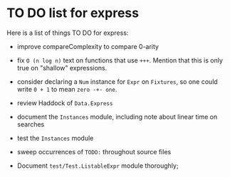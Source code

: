 TO DO list for express
======================

Here is a list of things TO DO for express:

* improve compareComplexity to compare 0-arity

* fix `O (n log n)` text on functions that use `+++`.  Mention that this is
  only true on "shallow" expressions.

* consider declaring a `Num` instance for `Expr` on `Fixtures`,
  so one could write `0 + 1` to mean `zero -+- one`.

* review Haddock of `Data.Express`

* document the `Instances` module,
  including note about linear time on searches

* test the `Instances` module

* sweep occurrences of `TODO:` throughout source files

* Document `test/Test.ListableExpr` module thoroughly;
